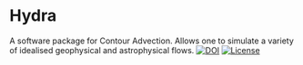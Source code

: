 # Hydra
A software package for Contour Advection. Allows one to simulate a variety of idealised geophysical and astrophysical flows.
[![DOI](https://zenodo.org/badge/DOI/10.5281/zenodo.8416751.svg)](https://doi.org/10.5281/zenodo.8416751)
[![License](https://img.shields.io/github/license/daviddritschel/Hydra)](https://github.com/daviddritschel/Hydra/blob/main/LICENSE)

